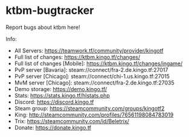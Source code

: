# ktbm-bugtracker
Report bugs about ktbm here!

Info:

- All Servers: https://teamwork.tf/community/provider/kingotf
- Full list of changes: https://ktbm.kingo.tf/changes/
- Full list of changes [Mobile]: https://ktbm.kingo.tf/changes/ingame/
- PvP server [Bavaria]: steam://connect/fra-2.de.kingo.tf:27017
- PvP server [Chicago]: steam://connect/chi-1.us.kingo.tf:27015
- MvM server [Chicago]: steam://connect/fra-2.de.kingo.tf:27035
- Demo storage: https://demo.kingo.tf/
- Stats: https://stats.kingo.tf/hlstats.php
- Discord: https://discord.kingo.tf
- Steam group: https://steamcommunity.com/groups/kingotf2
- King: http://steamcommunity.com/profiles/76561198084783019
- Trix: https://steamcommunity.com/id/Beletrix/
- Donate: https://donate.kingo.tf
